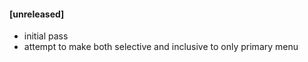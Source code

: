 #### [unreleased]
* initial pass
* attempt to make both selective and inclusive to only primary menu
